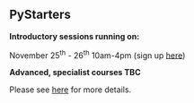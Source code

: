 ## PyStarters

**Introductory sessions running on:**

November 25<sup>th</sup>  - 26<sup>th</sup> 10am-4pm (sign up [here](https://www.eventbrite.com/e/pystarters-introduction-tickets-73803073981))

**Advanced, specialist courses TBC**

Please see [here](https://sainsburywellcomecentre.github.io/pystarters/) for more details.

